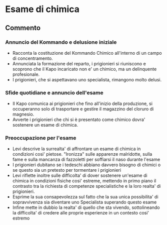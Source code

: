 # Esame di chimica 
## Commento
### Annuncio del Kommando e delusione iniziale
- Racconta la costituzione del Kommando Chimico all'interno di un campo di concentramento. 
- Annunciata la formazione del reparto, i prigionieri si riuniscono e scoprono che il Kapo incaricato non e' un chimico,
ma un delinquente profesionale.
- I prigionieri, che si aspettavano uno specialista, rimangono molto delusi.

### Sfide quotidiane e annuncio dell'esame
- Il Kapo comunica ai prigionieri che fino all'inizio della produzione, si occuperanno solo di trasportare e gestire il
magazzino del cloruro di magnesio.
- Avverte i prigionieri che chi si è presentato come chimico dovra' sostenere un esame di chimica.

### Preoccupazione per l'esame
- Levi descrive la surrealta' di affrontare un esame di chimica in condizioni cosi' pietose. "Ironizza" sulle apparenze malridotte,
sulla fame e sulla mancanza di fazzoletti per soffiarsi il naso durante l'esame
- I prigionieri dubitano se i tedeschi abbiano davvero bisogno di chimici o se questo sia un pretesto per tormentare i prigionieri
- Levi riflette inoltre sulle difficolta' di dover sostenere un'esame di chimica in condizioni fisiche cosi' estreme, mettendo in primo 
piano il contrasto tra la richiesta di competenze specialistiche e la loro realta' di prigionieri.
- Esprime la sua consapevolezza sul fatto che la sua unica possibilita' di sopravvivenza sia diventare uno Specialista
superando questo esame
- Infine mette in dubbio la realta' di quello che sta vivendo, sottolineando la difficolta' di credere alle proprie esperienze
in un contesto cosi' estremo








[//]: # (ESAME DI CHIMICA)

[//]: # (Il Kommando 98, detto Kommando Chimico, avrebbe dovuto essere un reparto di specialisti.)
[//]: # (Il giorno in cui fu dato l’annuncio ufficiale della sua costituzione, uno sparuto gruppo di quindici Häftlinge si radunò)
[//]: # (intorno al nuovo Kapo, in piazza dell’Appello, nel grigiore dell’alba. Fu la prima delusione: era ancora un «triangolo verde»,)
[//]: # (un delinquente professionale, l’Arbeitsdienst non aveva giudicato necessario che il Kapo del Kommando Chimico fosse un chimico.)
[//]: # (Inutile sprecare il fiato a fargli domande, non avrebbe risposto, o risposto a urli e pedate. Peraltro rassicurava il )
[//]: # (suo aspetto non troppo robusto e la statura inferiore alla media. Fece un breve discorso in sguaiato tedesco da caserma,)
[//]: # (e la delusione fu confermata. Quelli erano dunque i chimici: bene, lui era Alex, e se loro pensavano di essere entrati )
[//]: # (in paradiso sbagliavano. In primo luogo, fino al giorno dell’inizio della produzione il Kommando 98 non sarebbe stato )
[//]: # (che un comune Kommandotrasporti addetto al magazzino del Cloruro di Magnesio. Poi, se credevano, per essere degli )
[//]: # (Intelligenten, degli intellet- tuali, di farsi gioco di lui, Alex, un Reichsdeutscher, ebbene, Herrgottsacrament, )
[//]: # (gli avrebbe fatto vedere lui, gli avrebbe... &#40;e, il pugno chiuso e l’indice teso, tagliava l’aria di traverso nel gesto )
[//]: # (di minaccia dei tedeschi&#41;; e finalmente, non dovevano pensare di ingannare nessuno, se qualcuno si era presentato come )
[//]: # (chimico senza esserlo; un esame, sissignori, in uno dei prossimi giorni; un esame di chimica, davanti al triumvirato )
[//]: # (del Reparto Polimerizzazione: il Doktor Hagen, il Doktor Probst, il Doktor Ingenieur Pannwitz. Col che, meine Herren, )
[//]: # (si era già perso abbastanza tempo, i Kommandos 96 e 97 si erano già avviati, avanti marsch, e, per cominciare, chi non )
[//]: # (avesse camminato al passo e allineato avrebbe avuto a che fare con lui. Era un Kapo come tutti gli altri Kapos. )
[//]: # (Uscendo dal Lager, davanti alla banda musicale e al posto di conta delle SS, si marcia per cinque, col berretto in mano, )
[//]: # (le braccia immobili lungo i fianchi e il collo rigido, e non si deve parlare. Poi ci si mette per tre, e allora si può )
[//]: # (tentare di scambiare qualche parola attraverso l’acciottolio delle diecimila paia di zoccoli di legno. Chi sono questi )
[//]: # (miei compagni chimici? Vicino a me cammina Alberto, è studente del terzo anno, anche questa volta siamo riusciti a non )
[//]: # (separarci. Il terzo alla mia sinistra non l’ho mai visto, sembra molto giovane, è pallido come la cera, ha il numero )
[//]: # (degli olandesi. Anche le tre schiene davanti a me sono nuove. Indietro è pericoloso voltarsi, potrei perdere il passo o )
[//]: # (inciampare; pure provo per un attimo, ho visto la faccia di Iss Clausner. Finché si cammina non c’è tempo di pensare, )
[//]: # (bisogna badare di non togliere gli zoccoli a quello che zoppica davanti e di non farseli togliere da quello che zoppica )
[//]: # (dietro; ogni tanto c’è un cavo da scavalcare, una pozzanghera viscida da evitare. So dove siamo di qui sono già passato )
[//]: # (col mio Kommando precedente, è la H-Strasse, la strada dei magazzini. Lo dico ad Alberto: si va veramente al Cloruro di )
[//]: # (Magnesio, almeno questa non è stata una storia. Siamo arrivati, scendiamo in un vasto interrato umido e pieno di correnti)
[//]: # (d’aria; è questa la sede del Kommando, quella che qui si chiama Bude. Il Kapo ci divide in tre squadre; quattro a scaricare)
[//]: # (i sacchi dal vagone, sette a trasportarli giú, quattro a impilarli nel magazzino. Questi siamo io con Alberto, )
[//]: # (Iss e l’olandese. Finalmente si può parlare, e a ciascuno di noi quello che Alex ha detto sembra il sogno di un pazzo. )
[//]: # (Con queste nostre facce vuote, con questi crani tosati, con questi abiti di vergogna, fare un esame di chimica. )
[//]: # (E sarà in tedesco, evidentemente; e dovremo comparire davanti a un qualche biondo Ario Doktor sperando che non dovremo )
[//]: # (soffiarci il naso, perché forse lui non saprà che noi non possediamo fazzoletto, e non si potrà certo spiegarglielo. )
[//]: # (E avremo addosso la nostra vecchia compagna fame, e stenteremo a stare immobili sulle ginocchia, e lui sentirà certamente)
[//]: # (questo nostro odore, a cui ora siamo avvezzi, ma che ci perseguitava i primi giorni:l’odore delle rape e dei cavoli crudi)
[//]: # (cotti e digeriti. Cosí è, conferma Clausner. Hanno dunque i tedeschi tanto bisogno di chimici? O è un nuovo trucco, )
[//]: # (una nuova macchina «pour faire chier les Juifs?» Si rendono conto della prova grottesca e assurda che ci viene richiesta,)
[//]: # (a noi non piú vivi, noi già per metà dementi nella squallida attesa del niente? Clausner mi mostra il fondo della sua gamella.)
[//]: # (Là dove gli altri incidono il loro numero, e Alberto ed io abbiamo inciso il nostro nome, Clausner ha scritto:)
[//]: # («Ne pas chercher à comprendre». Benché noi ci pensiamo non piú di qualche minuto al giorno, e anche allora in uno strano)
[//]: # (modo staccato ed esterno, noi sappiamo bene che finiremo in selezione. Io so che non sono della stoffa di quelli che )
[//]: # (resistono, sono troppo civile, penso ancora troppo, mi consumo al lavoro. Ed ora so anche che mi salverò se diventerò )
[//]: # (Specialista, e diventerò Specialista se supererò un esame di chimica. Oggi, questo vero oggi in cui io sto seduto a un )
[//]: # (tavolo e scrivo, io stesso non sono convinto che queste cose sono realmente accadute.)
